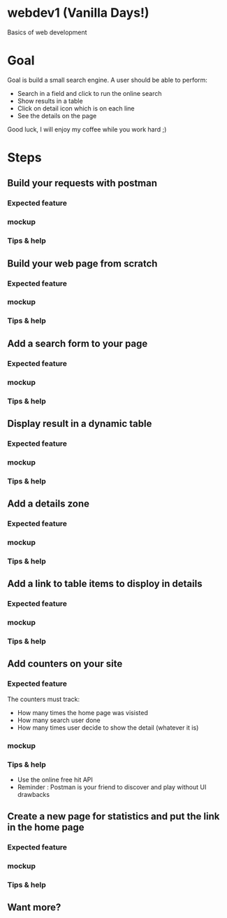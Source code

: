 # webdev1 (Vanilla Days!)
Basics of web development

# Goal

Goal is build a small search engine. A user should be able to perform:

- Search in a field and click to run the online search
- Show results in a table 
- Click on detail icon which is on each line
- See the details on the page 

Good luck, I will enjoy my coffee while you work hard ;)

# Steps

## Build your requests with postman

### Expected feature

### mockup

### Tips & help


## Build your web page from scratch

### Expected feature

### mockup

### Tips & help

## Add a search form to your page

### Expected feature

### mockup

### Tips & help

## Display result in a dynamic table

### Expected feature

### mockup

### Tips & help

## Add a details zone

### Expected feature

### mockup

### Tips & help

## Add a link to table items to disploy in details

### Expected feature

### mockup

### Tips & help

## Add counters on your site

### Expected feature

The counters must track:

- How many times the home page was visisted
- How many search user done
- How many times user decide to show the detail (whatever it is)

### mockup

### Tips & help

- Use the online free hit API
- Reminder : Postman is your friend to discover and play without UI drawbacks

## Create a new page for statistics and put the link in the home page

### Expected feature

### mockup

### Tips & help

## Want more?

